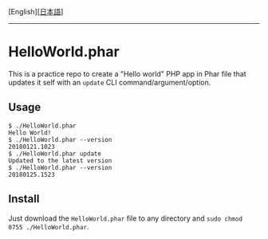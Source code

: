 [English][[日本語](./README-JA.md)]

---

# HelloWorld.phar

This is a practice repo to create a "Hello world" PHP app in Phar file that updates it self with an `update` CLI command/argument/option.

## Usage

```Shell
$ ./HelloWorld.phar
Hello World!
$ ./HelloWorld.phar --version
20180121.1023
$ ./HelloWorld.phar update
Updated to the latest version
$ ./HelloWorld.phar --version
20180125.1523
```
## Install

Just download the `HelloWorld.phar` file to any directory and `sudo chmod 0755 ./HelloWorld.phar`.


